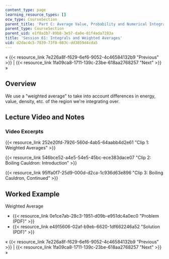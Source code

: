 ```yaml
---
content_type: page
learning_resource_types: []
ocw_type: CourseSection
parent_title: 'Part C: Average Value, Probability and Numerical Integration'
parent_type: CourseSection
parent_uid: e1f8a1b7-89b8-3e57-da0e-01f4ada7283a
title: 'Session 61: Integrals and Weighted Averages'
uid: d2dac4c5-7839-73f0-083c-dd3859d4cda5
---
```


« {{< resource_link 7e226a8f-f629-6ef6-9052-4c46584132b9 "Previous" >}} | {{< resource_link 1fa09ca8-1711-139c-23be-618aa2768257 "Next" >}} »

Overview
--------

We use a "weighted average" to take into account differences in energy, value, density, etc. of the region we're integrating over.

Lecture Video and Notes
-----------------------

### Video Excerpts

{{< resource_link 252e20fd-7926-560d-4ab5-64aabb4d2e61 "Clip 1: Weighted Averages" >}}

{{< resource_link 546bce52-a4e5-54e5-45bc-ece383dace07 "Clip 2: Boiling Cauldron: Introduction" >}}

{{< resource_link 95ffa0f7-25d9-000d-d2ca-1c936d63e896 "Clip 3: Boiling Cauldron, Continued" >}}

Worked Example
--------------

Weighted Average

*   {{< resource_link 0e1ce7ab-28c3-1951-d09b-e951dc4a0ec0 "Problem (PDF)" >}}
*   {{< resource_link e4915606-02af-b9eb-6620-1df662246a52 "Solution (PDF)" >}}

« {{< resource_link 7e226a8f-f629-6ef6-9052-4c46584132b9 "Previous" >}} | {{< resource_link 1fa09ca8-1711-139c-23be-618aa2768257 "Next" >}} »
